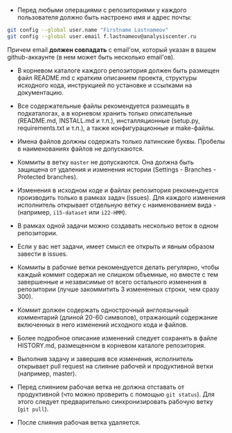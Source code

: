 - Перед любыми операциями с репозиториями у каждого пользователя должно быть настроено имя и адрес почты:
```bash
git config --global user.name "Firstname Lastnameov"
git config --global user.email f.lastnameov@analysiscenter.ru
```
Причем email **должен совпадать** с email'ом, который указан в вашем github-аккаунте (в нем может быть несколько email'ов). 

- В корневом каталоге каждого репозитория должен быть размещен файл README.md с кратким описанием проекта, структуры исходного кода, инструкцией по установке и ссылками на документацию.

- Все содержательные файлы рекомендуется размещать в подкаталогах, а в корневом хранить только описательные (README.md, INSTALL.md и т.п.), 
инсталляционные (setup.py, requirements.txt и т.п.), а также конфигурационные и make-файлы.

- Имена файлов должны содержать только латинские буквы. Пробелы в наименованиях файлов не допускаются.

- Коммиты в ветку `master` не допускаются. Она должна быть защищена от удаления и изменения истории 
(Settings - Branches - Protected branches).

- Изменения в исходном коде и файлах репозитория рекомендуется производить только в рамках задач (issues). 
Для каждого изменения исполнитель открывает отдельную ветку с наименованием вида <iTASK-ID>-<short branch name> (например, `i15-dataset` или `i22-HMM`).

- В рамках одной задачи можно создавать несколько веток в одном репозитории.

- Если у вас нет задачи, имеет смысл ее открыть и явным образом завести в issues.

- Коммиты в рабочие ветки рекомендуется делать регулярно, чтобы каждый коммит содержал не слишком объемные, 
но вместе с тем завершенные и независимые от всего остального изменения в репозитории 
(лучше закоммитить 3 измененных строки, чем сразу 300).

- Коммит должен содержать однострочный англоязычный комментарий (длиной 20-60 символов), 
отражающий содержание включенных в него изменений исходного кода и файлов.

- Более подробное описание изменений следует сохранять в файле HISTORY.md, размещенном в корневом каталоге репозитория.

- Выполнив задачу и завершив все изменения, исполнитель открывает pull request на слияние рабочей и продуктивной ветки (например, master). 

- Перед слиянием рабочая ветка не должна отставать от продуктивной (что можно проверить с помощью `git status`). Для этого следует предварительно синхронизировать рабочую ветку (`git pull`).

- После слияния рабочая ветка удаляется.
